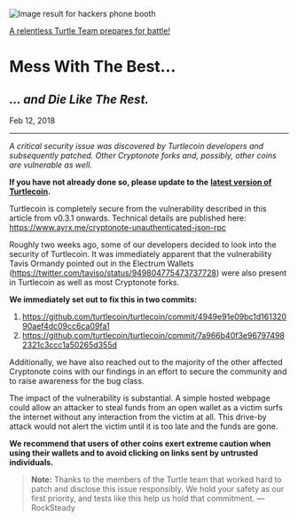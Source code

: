![Image result for hackers phone booth](https://miro.medium.com/max/1000/0*JtrE4wwY5SDpVgk6.)

[A relentless Turtle Team prepares for battle!](https://www.ayrx.me/cryptonote-unauthenticated-json-rpc)

# Mess With The Best…

## _… and Die Like The Rest._

Feb 12, 2018

---

_A critical security issue was discovered by Turtlecoin developers and subsequently patched. Other Cryptonote forks and, possibly, other coins are vulnerable as well._

**If you have not already done so, please update to the** [**latest version of Turtlecoin**](https://github.com/turtlecoin/turtlecoin/releases/latest)**.**

Turtlecoin is completely secure from the vulnerability described in this article from v0.3.1 onwards. Technical details are published here: <https://www.ayrx.me/cryptonote-unauthenticated-json-rpc>

Roughly two weeks ago, some of our developers decided to look into the security of Turtlecoin. It was immediately apparent that the vulnerability Tavis Ormandy pointed out in the Electrum Wallets (<https://twitter.com/taviso/status/949804775473737728>) were also present in Turtlecoin as well as most Cryptonote forks.

**We immediately set out to fix this in two commits:**

1. <https://github.com/turtlecoin/turtlecoin/commit/4949e91e09bc1d16132090aef4dc09cc6ca09fa1>
2. <https://github.com/turtlecoin/turtlecoin/commit/7a966b40f3e967974982321c3ccc1a50265d355d>

Additionally, we have also reached out to the majority of the other affected Cryptonote coins with our findings in an effort to secure the community and to raise awareness for the bug class.

The impact of the vulnerability is substantial. A simple hosted webpage could allow an attacker to steal funds from an open wallet as a victim surfs the internet without any interaction from the victim at all. This drive-by attack would not alert the victim until it is too late and the funds are gone.

**We recommend that users of other coins exert extreme caution when using their wallets and to avoid clicking on links sent by untrusted individuals.**

> **Note:** Thanks to the members of the Turtle team that worked hard to patch and disclose this issue responsibly. We hold your safety as our first priority, and tests like this help us hold that commitment. — RockSteady